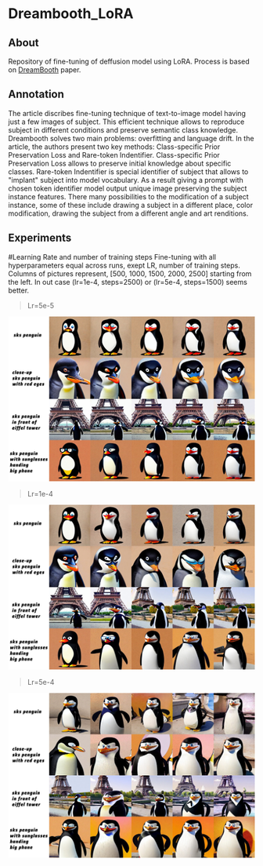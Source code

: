 # Dreambooth_LoRA
## About
Repository of fine-tuning of deffusion model using LoRA. Process is based on [DreamBooth](https://arxiv.org/abs/2208.12242) paper.
## Annotation
The article discribes fine-tuning technique of text-to-image model having just a few images of subject. This efficient technique allows to reproduce subject in different conditions and preserve semantic class knowledge.
Dreambooth solves two main problems: overfitting and language drift. In the article, the authors present two key methods: Class-specific Prior Preservation Loss and Rare-token Indentifier. Class-specific Prior Preservation Loss allows to preserve initial knowledge about specific classes. Rare-token Indentifier is special identifier of subject that allows to "implant" subject into model vocabulary. 
As a result giving a prompt with chosen token identifier model output unique image preserving the subject instance features. There many possibilities to the modification of a subject instance, some of these include drawing a subject in a different place, color modification, drawing the subject from a different angle and art renditions.


## Experiments

#Learning Rate and number of training steps
Fine-tuning with all hyperparameters equal across runs, exept LR, number of training steps. Columns of pictures represent, [500, 1000, 1500, 2000, 2500] starting from the left. In out case (lr=1e-4, steps=2500) or (lr=5e-4, steps=1500) seems better.

> Lr=5e-5
<!-- #region -->
<p align="center">
<img  src="contents/5e5.jpg">
</p>
<!-- #endregion -->

> Lr=1e-4
<!-- #region -->
<p align="center">
<img  src="contents/1e4.jpg">
</p>
<!-- #endregion -->

> Lr=5e-4
<!-- #region -->
<p align="center">
<img  src="contents/5e4.jpg">
</p>
<!-- #endregion -->
